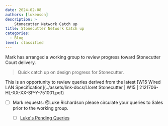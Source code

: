 ```yaml
---
date: 2024-02-08
authors: [lukeoson]
description: >
    Stonecutter Network Catch up
title: Stonecutter Network Catch up
categories:
  - Blog
level: classified
---
```


Mark has arranged a working group to review progress toward Stonecutter Court delivery.

> Quick catch up on design progress for Stonecutter.

This is an opportunity to review queries derived from the latest [W15 Wired LAN Specification](../assets/link-docs/Lloret Stonecutter | W15 | 2121706-HL-XX-XX-SP-Y-751001.pdf)

- [ ] Mark requests: @Luke Richardson please circulate your queries to Sales prior to the working group.
    * [ ] [Luke's Pending Queries](../RFI/wired-lan.md)



